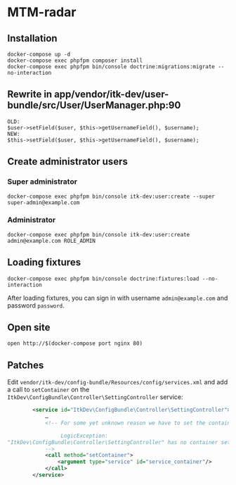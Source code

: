# MTM-radar

## Installation

```
docker-compose up -d
docker-compose exec phpfpm composer install
docker-compose exec phpfpm bin/console doctrine:migrations:migrate --no-interaction
```

## Rewrite in app/vendor/itk-dev/user-bundle/src/User/UserManager.php:90

```
OLD:
$user->setField($user, $this->getUsernameField(), $username);
NEW:
$this->setField($user, $this->getUsernameField(), $username);
```

## Create administrator users


### Super administrator

```
docker-compose exec phpfpm bin/console itk-dev:user:create --super super-admin@example.com
```

### Administrator

```
docker-compose exec phpfpm bin/console itk-dev:user:create admin@example.com ROLE_ADMIN
```

## Loading fixtures

```
docker-compose exec phpfpm bin/console doctrine:fixtures:load --no-interaction
```

After loading fixtures, you can sign in with username `admin@example.com` and password `password`.

## Open site

```
open http://$(docker-compose port nginx 80)
```

## Patches

Edit `vendor/itk-dev/config-bundle/Resources/config/services.xml` and add a call
to `setContainer` on the `ItkDev\ConfigBundle\Controller\SettingController`
service:

```xml
        <service id="ItkDev\ConfigBundle\Controller\SettingController">
            …
            <!-- For some yet unknown reason we have to set the container explicitly

                 LogicException:
"ItkDev\ConfigBundle\Controller\SettingController" has no container set, did you forget to define it as a service subscriber?
            -->
            <call method="setContainer">
                <argument type="service" id="service_container"/>
            </call>
        </service>
```
